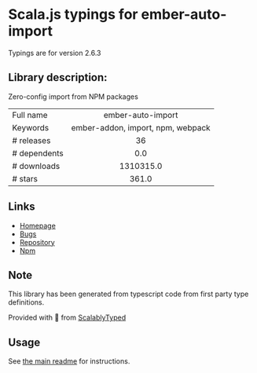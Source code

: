 
# Scala.js typings for ember-auto-import

Typings are for version 2.6.3

## Library description:
Zero-config import from NPM packages

|                    |                 |
| ------------------ | :-------------: |
| Full name          | ember-auto-import |
| Keywords           | ember-addon, import, npm, webpack |
| # releases         | 36 |
| # dependents       | 0.0 |
| # downloads        | 1310315.0 |
| # stars            | 361.0 |

## Links
- [Homepage](https://github.com/ef4/ember-auto-import#readme)
- [Bugs](https://github.com/ef4/ember-auto-import/issues)
- [Repository](https://github.com/ef4/ember-auto-import)
- [Npm](https://www.npmjs.com/package/ember-auto-import)
    


## Note
This library has been generated from typescript code from first party type definitions.

Provided with :purple_heart: from [ScalablyTyped](https://github.com/oyvindberg/ScalablyTyped)

## Usage
See [the main readme](../../readme.md) for instructions.


